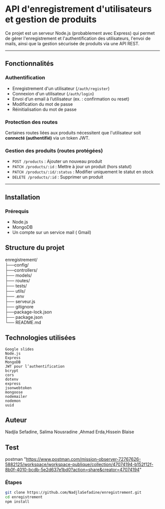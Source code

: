 # API d'enregistrement d'utilisateurs et gestion de produits

Ce projet est un serveur Node.js (probablement avec Express) qui permet de gérer l'enregistrement et l'authentification des utilisateurs, l'envoi de mails, ainsi que la gestion sécurisée de produits via une API REST.

---

## Fonctionnalités

### Authentification

- Enregistrement d'un utilisateur (`/auth/register`)
- Connexion d'un utilisateur (`/auth/login`)
- Envoi d’un email à l’utilisateur (ex. : confirmation ou reset)
- Modification du mot de passe
- Réinitialisation du mot de passe

###  Protection des routes

Certaines routes liées aux produits nécessitent que l'utilisateur soit **connecté (authentifié)** via un token JWT.

###  Gestion des produits (routes protégées)

- `POST /products` : Ajouter un nouveau produit
- `PATCH /products/:id` : Mettre à jour un produit (hors statut)
- `PATCH /products/:id/:status` : Modifier uniquement le statut en stock
- `DELETE /products/:id` : Supprimer un produit

---

##  Installation

### Prérequis

- Node.js 
- MongoDB 
- Un compte sur un service mail ( Gmail)

##  Structure du projet
enregistrement/     
├──config/      
├──controllers/     
├── models/     
├── routes/     
├── tests/      
├── utils/      
├── .env        
├── serveur.js      
├── gitignore       
├──package-lock.json        
├── package.json        
└── README.md   

## Technologies utilisées
    Google slides
    Node.js
    Express
    MongoDB 
    JWT pour l’authentification
    bcrypt
    cors
    dotenv
    express
    jsonwebtoken
    mongoose
    nodemailer
    nodemon
    uuid
## Auteur
Nadjla Sefadine, Salima Nousradine ,Ahmad Erda,Hissein Blaise
## Test
postman "https://www.postman.com/mission-observer-72767626-5882125/workspace/workspace-publique/collection/47074194-b152f12f-8b0f-4010-bcdb-5e2d637e1bd0?action=share&creator=47074194"

### Étapes

```bash
git clone https://github.com/NadjlaSefadine/enregistrement.git
cd enregistrement
npm install
